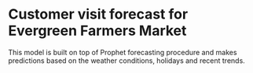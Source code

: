 # Customer visit forecast for Evergreen Farmers Market
This model is built on top of Prophet forecasting procedure and makes predictions based on the weather conditions, holidays and recent trends. 